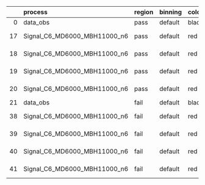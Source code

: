|    | process                      | region   | binning   | color   | process_type   |   scale | variation   | source_filename                                                       | source_histname    | alias                        | title     |   combine_idx |     lnN |   shapes | syst_type   | direction   | variation_alias   |
|---:|:-----------------------------|:---------|:----------|:--------|:---------------|--------:|:------------|:----------------------------------------------------------------------|:-------------------|:-----------------------------|:----------|--------------:|--------:|---------:|:------------|:------------|:------------------|
|  0 | data_obs                     | pass     | default   | black   | DATA           |       1 | nominal     | ./histograms_for_2DAlphabet_v18//BH_Data.root                         | hpass              | Data                         | Data      |           nan | nan     |      nan | nan         | nan         | nan               |
| 17 | Signal_C6_MD6000_MBH11000_n6 | pass     | default   | red     | SIGNAL         |       1 | lumi        | ./histograms_for_2DAlphabet_v18//BH_Signal_C6_MD6000_MBH11000_n6.root | hpass              | Signal_C6_MD6000_MBH11000_n6 | BH signal |           nan |   1.016 |      nan | lnN         | nan         | nan               |
| 18 | Signal_C6_MD6000_MBH11000_n6 | pass     | default   | red     | SIGNAL         |       1 | SVM         | ./histograms_for_2DAlphabet_v18//BH_Signal_C6_MD6000_MBH11000_n6.root | hpass_SVMsyst_up   | Signal_C6_MD6000_MBH11000_n6 | BH signal |           nan | nan     |        1 | shapes      | Up          | SVMsyst           |
| 19 | Signal_C6_MD6000_MBH11000_n6 | pass     | default   | red     | SIGNAL         |       1 | SVM         | ./histograms_for_2DAlphabet_v18//BH_Signal_C6_MD6000_MBH11000_n6.root | hpass_SVMsyst_down | Signal_C6_MD6000_MBH11000_n6 | BH signal |           nan | nan     |        1 | shapes      | Down        | SVMsyst           |
| 20 | Signal_C6_MD6000_MBH11000_n6 | pass     | default   | red     | SIGNAL         |       1 | nominal     | ./histograms_for_2DAlphabet_v18//BH_Signal_C6_MD6000_MBH11000_n6.root | hpass              | Signal_C6_MD6000_MBH11000_n6 | BH signal |           nan | nan     |      nan | nan         | nan         | nan               |
| 21 | data_obs                     | fail     | default   | black   | DATA           |       1 | nominal     | ./histograms_for_2DAlphabet_v18//BH_Data.root                         | hfail              | Data                         | Data      |           nan | nan     |      nan | nan         | nan         | nan               |
| 38 | Signal_C6_MD6000_MBH11000_n6 | fail     | default   | red     | SIGNAL         |       1 | lumi        | ./histograms_for_2DAlphabet_v18//BH_Signal_C6_MD6000_MBH11000_n6.root | hfail              | Signal_C6_MD6000_MBH11000_n6 | BH signal |           nan |   1.016 |      nan | lnN         | nan         | nan               |
| 39 | Signal_C6_MD6000_MBH11000_n6 | fail     | default   | red     | SIGNAL         |       1 | SVM         | ./histograms_for_2DAlphabet_v18//BH_Signal_C6_MD6000_MBH11000_n6.root | hfail_SVMsyst_up   | Signal_C6_MD6000_MBH11000_n6 | BH signal |           nan | nan     |        1 | shapes      | Up          | SVMsyst           |
| 40 | Signal_C6_MD6000_MBH11000_n6 | fail     | default   | red     | SIGNAL         |       1 | SVM         | ./histograms_for_2DAlphabet_v18//BH_Signal_C6_MD6000_MBH11000_n6.root | hfail_SVMsyst_down | Signal_C6_MD6000_MBH11000_n6 | BH signal |           nan | nan     |        1 | shapes      | Down        | SVMsyst           |
| 41 | Signal_C6_MD6000_MBH11000_n6 | fail     | default   | red     | SIGNAL         |       1 | nominal     | ./histograms_for_2DAlphabet_v18//BH_Signal_C6_MD6000_MBH11000_n6.root | hfail              | Signal_C6_MD6000_MBH11000_n6 | BH signal |           nan | nan     |      nan | nan         | nan         | nan               |